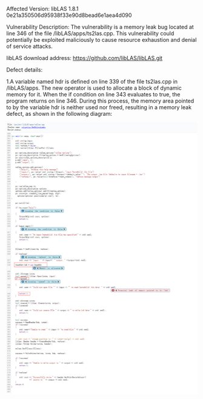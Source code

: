 Affected Version:
libLAS 1.8.1 0e21a350506d95938f33e90d8bead6e1aea4d090

Vulnerability Description:
The vulnerability is a memory leak bug located at line 346 of the file /libLAS/apps/ts2las.cpp. This vulnerability could potentially be exploited maliciously to cause resource exhaustion and denial of service attacks.

libLAS download address:
https://github.com/libLAS/libLAS.git

Defect details:

1.A variable named hdr is defined on line 339 of the file ts2las.cpp in /libLAS/apps. The new operator is used to allocate a block of dynamic memory for it. When the if condition on line 343 evaluates to true, the program returns on line 346. During this process, the memory area pointed to by the variable hdr is neither used nor freed, resulting in a memory leak defect, as shown in the following diagram:

![image](https://github.com/LuMingYinDetect/libLAS_defects/blob/main/libLAS_1.png)
